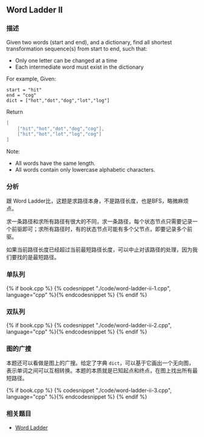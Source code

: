 ## Word Ladder II


### 描述

Given two words (start and end), and a dictionary, find all shortest transformation sequence(s) from start to end, such that:

* Only one letter can be changed at a time
* Each intermediate word must exist in the dictionary

For example, Given:

```
start = "hit"
end = "cog"
dict = ["hot","dot","dog","lot","log"]
```

Return

```cpp
[
    ["hit","hot","dot","dog","cog"],
    ["hit","hot","lot","log","cog"]
]
```

Note:

* All words have the same length.
* All words contain only lowercase alphabetic characters.


### 分析

跟 Word Ladder比，这题是求路径本身，不是路径长度，也是BFS，略微麻烦点。

求一条路径和求所有路径有很大的不同，求一条路径，每个状态节点只需要记录一个前驱即可；求所有路径时，有的状态节点可能有多个父节点，即要记录多个前驱。

如果当前路径长度已经超过当前最短路径长度，可以中止对该路径的处理，因为我们要找的是最短路径。


### 单队列

{% if book.cpp %}
  {% codesnippet "./code/word-ladder-ii-1.cpp", language="cpp" %}{% endcodesnippet %}
{% endif %}


### 双队列

{% if book.cpp %}
  {% codesnippet "./code/word-ladder-ii-2.cpp", language="cpp" %}{% endcodesnippet %}
{% endif %}


### 图的广搜

本题还可以看做是图上的广搜。给定了字典 `dict`，可以基于它画出一个无向图，表示单词之间可以互相转换。本题的本质就是已知起点和终点，在图上找出所有最短路径。

{% if book.cpp %}
  {% codesnippet "./code/word-ladder-ii-3.cpp", language="cpp" %}{% endcodesnippet %}
{% endif %}


### 相关题目

* [Word Ladder](word-ladder.md)

